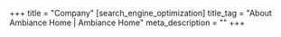 +++
title = "Company"
[search_engine_optimization]
title_tag = "About Ambiance Home | Ambiance Home"
meta_description = ""
+++